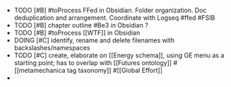 - TODO [#B] #toProcess FFed in Obsidian. Folder organization. Doc deduplication and arrangement. Coordinate with Logseq #ffed #FSIB
- TODO [#B] chapter outline #Be3 in Obsidian ?
- TODO [#B] #toProcess [[WTF]] in Obsidian
- DOING [#C] identify, rename and delete filenames with backslashes/namespaces
- TODO [#C] create, elaborate on [[Energy schema]], using GE menu as a starting point; has to overlap with [[Futures ontology]] #[[metamechanica tag taxonomy]] #[[Global Effort]]
-